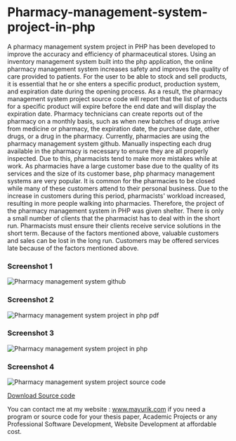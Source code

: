 # Pharmacy-management-system-project-in-php
 A pharmacy management system project in PHP has been developed to improve the accuracy and efficiency of pharmaceutical stores. Using an inventory management system built into the php application, the online pharmacy management system increases safety and improves the quality of care provided to patients. For the user to be able to stock and sell products, it is essential that he or she enters a specific product, production system, and expiration date during the opening process. As a result, the pharmacy management system project source code will report that the list of products for a specific product will expire before the end date and will display the expiration date. Pharmacy technicians can create reports out of the pharmacy on a monthly basis, such as when new batches of drugs arrive from medicine or pharmacy, the expiration date, the purchase date, other drugs, or a drug in the pharmacy. Currently, pharmacies are using the pharmacy management system github. Manually inspecting each drug available in the pharmacy is necessary to ensure they are all properly inspected. Due to this, pharmacists tend to make more mistakes while at work.  As pharmacies have a large customer base due to the quality of its services and the size of its customer base, php pharmacy management systems are very popular. It is common for the pharmacies to be closed while many of these customers attend to their personal business. Due to the increase in customers during this period, pharmacists' workload increased, resulting in more people walking into pharmacies. Therefore, the project of the pharmacy management system in PHP was given shelter. There is only a small number of clients that the pharmacist has to deal with in the short run. Pharmacists must ensure their clients receive service solutions in the short term. Because of the factors mentioned above, valuable customers and sales can be lost in the long run. Customers may be offered services late because of the factors mentioned above.

<h3> Screenshot 1</h3>
<img src="https://www.mayurik.com/uploads/P0349/Pharmacy%20management%20system%20github.jpg" alt="Pharmacy management system github">

<h3>Screenshot 2</h3>
<img src="https://www.mayurik.com/uploads/P0349/Pharmacy%20management%20system%20project%20in%20php%20pdf.jpg" alt="Pharmacy management system project in php pdf">


<h3>Screenshot 3 </h3>
<img src="https://www.mayurik.com/uploads/P0349/Pharmacy%20management%20system%20project%20in%20php.jpg" alt="Pharmacy management system project in php">


<h3>Screenshot 4 </h3>
<img src="https://www.mayurik.com/uploads/P0349/Pharmacy%20management%20system%20project%20source%20code.jpg" alt="Pharmacy management system project source code">



<a href="https://github.com/mayuri339/Pharmacy-management-system-project-in-php/edit/main/README.md">Download Source code</a>

You can contact me at my website : www.mayurik.com if you need a program or source code for your thesis paper, Academic Projects or any Professional Software Development, Website Development at affordable cost.
